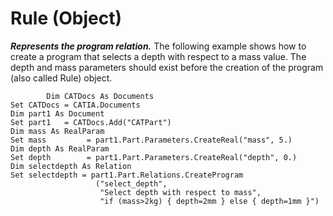 # Rule (Object)

**_Represents the program relation._**
The following example shows how to create a program that selects a depth with respect to a mass value. The depth and mass parameters should exist before the creation of the program (also called Rule) object.

```VBScript
    	Dim CATDocs As Documents
Set CATDocs = CATIA.Documents
Dim part1 As Document
Set part1   = CATDocs.Add("CATPart")
Dim mass As RealParam
Set mass         = part1.Part.Parameters.CreateReal("mass", 5.)
Dim depth As RealParam
Set depth        = part1.Part.Parameters.CreateReal("depth", 0.)
Dim selectdepth As Relation
Set selectdepth = part1.Part.Relations.CreateProgram
                   ("select_depth",
                    "Select depth with respect to mass",
                    "if (mass>2kg) { depth=2mm } else { depth=1mm }")

```